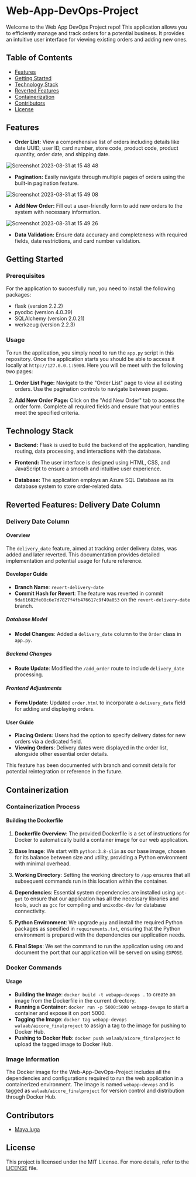 # Web-App-DevOps-Project

Welcome to the Web App DevOps Project repo! This application allows you to efficiently manage and track orders for a potential business. It provides an intuitive user interface for viewing existing orders and adding new ones.

## Table of Contents

- [Features](#features)
- [Getting Started](#getting-started)
- [Technology Stack](#technology-stack)
- [Reverted Features](#rSeverted-features)
- [Containerization](#containerization)
- [Contributors](#contributors)
- [License](#license)




## Features

- **Order List:** View a comprehensive list of orders including details like date UUID, user ID, card number, store code, product code, product quantity, order date, and shipping date.
  
![Screenshot 2023-08-31 at 15 48 48](https://github.com/maya-a-iuga/Web-App-DevOps-Project/assets/104773240/3a3bae88-9224-4755-bf62-567beb7bf692)

- **Pagination:** Easily navigate through multiple pages of orders using the built-in pagination feature.
  
![Screenshot 2023-08-31 at 15 49 08](https://github.com/maya-a-iuga/Web-App-DevOps-Project/assets/104773240/d92a045d-b568-4695-b2b9-986874b4ed5a)

- **Add New Order:** Fill out a user-friendly form to add new orders to the system with necessary information.
  
![Screenshot 2023-08-31 at 15 49 26](https://github.com/maya-a-iuga/Web-App-DevOps-Project/assets/104773240/83236d79-6212-4fc3-afa3-3cee88354b1a)

- **Data Validation:** Ensure data accuracy and completeness with required fields, date restrictions, and card number validation.

## Getting Started

### Prerequisites

For the application to succesfully run, you need to install the following packages:

- flask (version 2.2.2)
- pyodbc (version 4.0.39)
- SQLAlchemy (version 2.0.21)
- werkzeug (version 2.2.3)

### Usage

To run the application, you simply need to run the `app.py` script in this repository. Once the application starts you should be able to access it locally at `http://127.0.0.1:5000`. Here you will be meet with the following two pages:

1. **Order List Page:** Navigate to the "Order List" page to view all existing orders. Use the pagination controls to navigate between pages.

2. **Add New Order Page:** Click on the "Add New Order" tab to access the order form. Complete all required fields and ensure that your entries meet the specified criteria.

## Technology Stack

- **Backend:** Flask is used to build the backend of the application, handling routing, data processing, and interactions with the database.

- **Frontend:** The user interface is designed using HTML, CSS, and JavaScript to ensure a smooth and intuitive user experience.

- **Database:** The application employs an Azure SQL Database as its database system to store order-related data.

## Reverted Features: Delivery Date Column

### Delivery Date Column
#### Overview
The `delivery_date` feature, aimed at tracking order delivery dates, was added and later reverted. This documentation provides detailed implementation and potential usage for future reference.

#### Developer Guide

- **Branch Name**: `revert-delivery-date`
- **Commit Hash for Revert**: The feature was reverted in commit `9da61682fe08c6e7d7827f4fb476617c9f49a053` on the `revert-delivery-date` branch.

##### Database Model
- **Model Changes**: Added a `delivery_date` column to the `Order` class in `app.py`.

##### Backend Changes
- **Route Update**: Modified the `/add_order` route to include `delivery_date` processing.

##### Frontend Adjustments
- **Form Update**: Updated `order.html` to incorporate a `delivery_date` field for adding and displaying orders.

#### User Guide

- **Placing Orders**: Users had the option to specify delivery dates for new orders via a dedicated field.
- **Viewing Orders**: Delivery dates were displayed in the order list, alongside other essential order details.

This feature has been documented with branch and commit details for potential reintegration or reference in the future.

## Containerization

### Containerization Process

#### Building the Dockerfile

1. **Dockerfile Overview**: The provided Dockerfile is a set of instructions for Docker to automatically build a container image for our web application.

2. **Base Image**: We start with `python:3.8-slim` as our base image, chosen for its balance between size and utility, providing a Python environment with minimal overhead.

3. **Working Directory**: Setting the working directory to `/app` ensures that all subsequent commands run in this location within the container.

4. **Dependencies**: Essential system dependencies are installed using `apt-get` to ensure that our application has all the necessary libraries and tools, such as `gcc` for compiling and `unixodbc-dev` for database connectivity.

5. **Python Environment**: We upgrade `pip` and install the required Python packages as specified in `requirements.txt`, ensuring that the Python environment is prepared with the dependencies our application needs.

6. **Final Steps**: We set the command to run the application using `CMD` and document the port that our application will be served on using `EXPOSE`.

### Docker Commands

#### Usage

- **Building the Image**: `docker build -t webapp-devops .` to create an image from the Dockerfile in the current directory.
- **Running a Container**: `docker run -p 5000:5000 webapp-devops` to start a container and expose it on port 5000.
- **Tagging the Image**: `docker tag webapp-devops walaab/aicore_finalproject` to assign a tag to the image for pushing to Docker Hub.
- **Pushing to Docker Hub**: `docker push walaab/aicore_finalproject` to upload the tagged image to Docker Hub.

### Image Information

The Docker image for the Web-App-DevOps-Project includes all the dependencies and configurations required to run the web application in a containerized environment. The image is named `webapp-devops` and is tagged as `walaab/aicore_finalproject` for version control and distribution through Docker Hub.



## Contributors 

- [Maya Iuga]([https://github.com/yourusername](https://github.com/maya-a-iuga))

## License

This project is licensed under the MIT License. For more details, refer to the [LICENSE](LICENSE) file.

